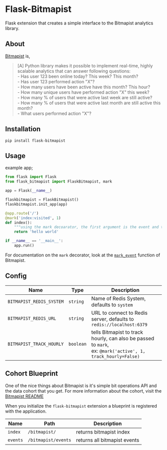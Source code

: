 Flask-Bitmapist
==============

Flask extension that creates a simple interface to the Bitmapist analytics library.


About
------------

[Bitmapist](https://github.com/Doist/bitmapist) is,
> [A] Python library makes it possible to implement real-time, highly scalable analytics that can answer following questions:
    <br>
    - Has user 123 been online today? This week? This month? <br>
    - Has user 123 performed action "X"? <br>
    - How many users have been active have this month? This hour? <br>
    - How many unique users have performed action "X" this week? <br>
    - How many % of users that were active last week are still active? <br>
    - How many % of users that were active last month are still active this month? <br>
    - What users performed action "X"? <br>


Installation
------------

    pip install flask-bitmapist


Usage
-----

example app;

```Python
from flask import Flask
from flask_bitmapist import FlaskBitmapist, mark

app = Flask(__name__)

flaskbitmapist = FlaskBitmapist()
flaskbitmapist.init_app(app)

@app.route('/')
@mark('index:visited', 1)
def index():
    """using the mark decoarator, the first argument is the event and the second is the id of the current_user"""
    return 'hello world'

if __name__ == '__main__':
    app.run()
```

For documentation on the `mark` decorator, look at the [`mark_event`](https://github.com/Doist/bitmapist#examples) function of Bitmapist.


Config
-----

| Name                     | Type      | Description        |
| ----                     | -------   | -------------------|
| `BITMAPIST_REDIS_SYSTEM` | `string`  | Name of Redis System, defaults to `system` |
| `BITMAPIST_REDIS_URL`    | `string`  | URL to connect to Redis server, defaults to `redis://localhost:6379` |
| `BITMAPIST_TRACK_HOURLY` | `boolean` | tells Bitmapist to track hourly, can also be passed to `mark`,<br> ex: `@mark('active', 1, track_hourly=False)` |


Cohort Blueprint
-----

One of the nice things about Bitmapist is it's simple bit operations API and the data cohort that you get.
For more information about the cohort, visit the [Bitmapist README](https://github.com/Doist/bitmapist#bitmapist-cohort)

When you initialize the `flask-bitmapist` extension a blueprint is registered with the application.

| Name     | Path                 | Description        |
| ----     | -------              | -------------------|
| `index`  | `/bitmapist/`        | returns bitmapist index |
| `events` | `/bitmapist/events`  | returns all bitmapist events |